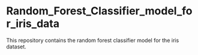 # Random_Forest_Classifier_model_for_iris_data
This repository contains the random forest classifier model for the iris dataset. 
